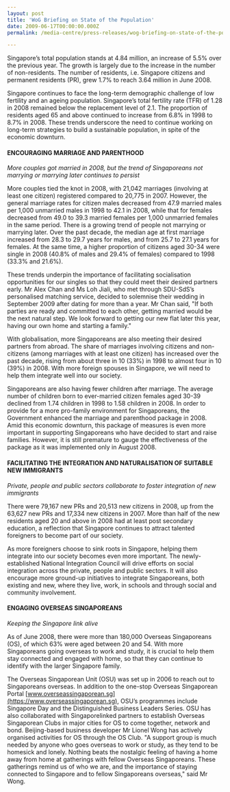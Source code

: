 ```yaml
---
layout: post
title: 'WoG Briefing on State of the Population'
date: 2009-06-17T00:00:00.000Z
permalink: /media-centre/press-releases/wog-briefing-on-state-of-the-population

---
```



Singapore’s total population stands at 4.84 million, an increase of 5.5% over the previous year. The growth is largely due to the increase in the number of non-residents. The number of residents, i.e. Singapore citizens and permanent residents (PR), grew 1.7% to reach 3.64 million in June 2008.

Singapore continues to face the long-term demographic challenge of low fertility and an ageing population. Singapore’s total fertility rate (TFR) of 1.28 in 2008 remained below the replacement level of 2.1. The proportion of residents aged 65 and above continued to increase from 6.8% in 1998 to 8.7% in 2008. These trends underscore the need to continue working on long-term strategies to build a sustainable population, in spite of the economic downturn.

#### **ENCOURAGING MARRIAGE AND PARENTHOOD**

*More couples got married in 2008, but the trend of Singaporeans not marrying or marrying later continues to persist*

More couples tied the knot in 2008, with 21,042 marriages (involving at least one citizen) registered compared to 20,775 in 2007. However, the general marriage rates for citizen males decreased from 47.9 married males per 1,000 unmarried males in 1998 to 42.1 in 2008, while that for females decreased from 49.0 to 39.3 married females per 1,000 unmarried females in the same period. There is a growing trend of people not marrying or marrying later. Over the past decade, the median age at first marriage increased from 28.3 to 29.7 years for males, and from 25.7 to 27.1 years for females. At the same time, a higher proportion of citizens aged 30-34 were single in 2008 (40.8% of males and 29.4% of females) compared to 1998 (33.3% and 21.6%).

These trends underpin the importance of facilitating socialisation opportunities for our singles so that they could meet their desired partners early. Mr Alex Chan and Ms Loh Jiali, who met through SDU-SdS’s personalised matching service, decided to solemnise their wedding in September 2009 after dating for more than a year. Mr Chan said, "If both parties are ready and committed to each other, getting married would be the next natural step. We look forward to getting our new flat later this year, having our own home and starting a family."

With globalisation, more Singaporeans are also meeting their desired partners from abroad. The share of marriages involving citizens and non-citizens (among marriages with at least one citizen) has increased over the past decade, rising from about three in 10 (33%) in 1998 to almost four in 10 (39%) in 2008. With more foreign spouses in Singapore, we will need to help them integrate well into our society.

Singaporeans are also having fewer children after marriage. The average number of children born to ever-married citizen females aged 30-39 declined from 1.74 children in 1998 to 1.58 children in 2008. In order to provide for a more pro-family environment for Singaporeans, the Government enhanced the marriage and parenthood package in 2008. Amid this economic downturn, this package of measures is even more important in supporting Singaporeans who have decided to start and raise families. However, it is still premature to gauge the effectiveness of the package as it was implemented only in August 2008.

#### **FACILITATING THE INTEGRATION AND NATURALISATION OF SUITABLE NEW IMMIGRANTS**
*Private, people and public sectors collaborate to foster integration of new immigrants*

There were 79,167 new PRs and 20,513 new citizens in 2008, up from the 63,627 new PRs and 17,334 new citizens in 2007. More than half of the new residents aged 20 and above in 2008 had at least post secondary education, a reflection that Singapore continues to attract talented foreigners to become part of our society.

As more foreigners choose to sink roots in Singapore, helping them integrate into our society becomes even more important. The newly-established National Integration Council will drive efforts on social integration across the private, people and public sectors. It will also encourage more ground-up initiatives to integrate Singaporeans, both existing and new, where they live, work, in schools and through social and community involvement.

#### **ENGAGING OVERSEAS SINGAPOREANS**
*Keeping the Singapore link alive*

As of June 2008, there were more than 180,000 Overseas Singaporeans (OS), of which 63% were aged between 20 and 54. With more Singaporeans going overseas to work and study, it is crucial to help them stay connected and engaged with home, so that they can continue to identify with the larger Singapore family.

The Overseas Singaporean Unit (OSU) was set up in 2006 to reach out to Singaporeans overseas. In addition to the one-stop Overseas Singaporean Portal [www.overseassingaporean.sg](https://www.overseassingaporean.sg), OSU’s programmes include Singapore Day and the Distinguished Business Leaders Series. OSU has also collaborated with Singaporelinked partners to establish Overseas Singaporean Clubs in major cities for OS to come together, network and bond. Beijing-based business developer Mr Lionel Wong has actively organised activities for OS through the OS Club. "A support group is much needed by anyone who goes overseas to work or study, as they tend to be homesick and lonely. Nothing beats the nostalgic feeling of having a home away from home at gatherings with fellow Overseas Singaporeans. These gatherings remind us of who we are, and the importance of staying connected to Singapore and to fellow Singaporeans overseas," said Mr Wong.

